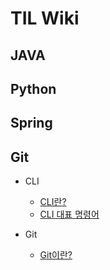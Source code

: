 # TIL Wiki
## JAVA

## Python

## Spring

## Git
- CLI
    - [CLI란?](https://github.com/TaegyunB/TIL/blob/master/Git/CLI.md)
    - [CLI 대표 명령어](https://github.com/TaegyunB/TIL/blob/master/Git/CLI-Command.md)

- Git
    - [Git이란?](https://github.com/TaegyunB/TIL/blob/master/Git/Git.md)
